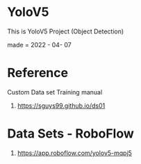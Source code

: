 # YoloV5
This is YoloV5 Project (Object Detection)

made = 2022 - 04- 07

# Reference
Custom Data set Training manual
1. https://sguys99.github.io/ds01

# Data Sets - RoboFlow
1. https://app.roboflow.com/yolov5-mqpj5
